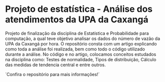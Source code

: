 # Projeto de estatística - Análise dos atendimentos da UPA da Caxangá
Projeto de finalização da disciplina de Estatística e Probabilidade para computação, a qual teve objetivo analisar os dados do número de vazão da UPA da Caxangá por hora. 
O repositório consta com um artigo explicando como toda a análise foi realizada, bem como todo o código utilizado durante a análise. 
No código e no artigo, colocamos conceitos estudados na disciplina como: Testes de normalidade, Tipos de distribuição, Cálculo das medidas de tendencia central e entre outros. 

´Confira o repositório para mais informações!´
